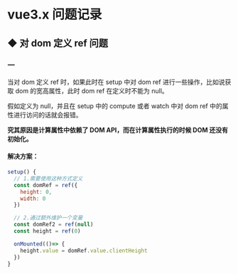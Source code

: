 # vue3.x 问题记录

## ◆ 对 dom 定义 ref 问题
### 一
当对 dom 定义 ref 时，如果此时在 setup 中对 dom ref 进行一些操作，比如说获取 dom 的宽高属性，此时 dom ref 在定义时不能为 null。

假如定义为 null，并且在 setup 中的 compute 或者 watch 中对 dom ref 中的属性进行访问的话就会报错。

<b>究其原因是计算属性中依赖了 DOM API，而在计算属性执行的时候 DOM 还没有初始化。</b>

#### 解决方案：

```js
setup() {
  // 1.需要使用这种方式定义
  const domRef = ref({
    height: 0,
    width: 0
  })

  // 2.通过额外维护一个变量
  const domRef2 = ref(null)
  const height = ref(0)

  onMounted(()=> {
    height.value = domRef.value.clientHeight
  })
}
```
